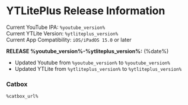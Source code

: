 # YTLitePlus Release Information

Current YouTube IPA: `%youtube_version%`  
Current YTLite Version: `%ytliteplus_version%`  
Current App Compatibility: `iOS/iPadOS 15.0` or later

**RELEASE %youtube_version%-%ytliteplus_version%:** (%date%)

- Updated Youtube from `%youtube_version%` to `%youtube_version%`
- Updated YTLite from `%ytliteplus_version%` to `%ytliteplus_version%`
  
### Catbox
`%catbox_url%`
